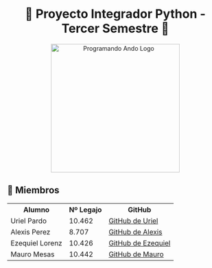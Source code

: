 <h1 align="center">🐍 Proyecto Integrador Python - Tercer Semestre 🐍</h1>

<p align="center">
  <img src="https://github.com/CodeStrong2023/-Programando-Ando---tercer-semestre/assets/131505719/3381f17b-006c-4e8f-8e80-06cd5e06369a" alt="Programando Ando Logo" width="300px">
</p>

<h2>👥 Miembros</h2>
<table>
  <tr>
    <th>Alumno</th>
    <th>Nº Legajo</th>
    <th>GitHub</th>
  </tr>
  <tr>
    <td>Uriel Pardo</td>
    <td>10.462</td>
    <td><a href="https://github.com/UrielPardo" target="_blank">GitHub de Uriel</a></td>
  </tr>
  <tr>
    <td>Alexis Perez</td>
    <td>8.707</td>
    <td><a href="https://github.com/Alitoo27" target="_blank">GitHub de Alexis</a></td>
  </tr>
  <tr>
    <td>Ezequiel Lorenz</td>
    <td>10.426</td>
    <td><a href="https://github.com/ezelorenz" target="_blank">GitHub de Ezequiel</a></td>
  </tr>
  <tr>
    <td>Mauro Mesas</td>
    <td>10.442</td>
    <td><a href="https://github.com/mauromesas" target="_blank">GitHub de Mauro</a></td>
  </tr>
</table>
